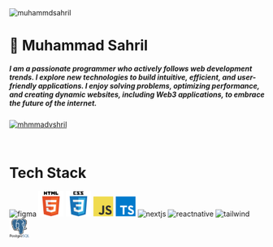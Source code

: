 <img src="https://komarev.com/ghpvc/?username=muhammdsahril&label=Profile%20views&color=0e75b6&style=flat" alt="muhammdsahril" />
<br>

<h1>👤 Muhammad Sahril</h1>
<h5>I am a passionate programmer who actively follows web development trends. I explore new technologies to build intuitive, efficient, and user-friendly applications. I enjoy solving problems, optimizing performance, and creating dynamic websites, including Web3 applications, to embrace the future of the internet.</h5>
<p>
        <a href="https://instagram.com/mhmmadvshril" target="blank">
                <img
                        align="center"
                        src="https://raw.githubusercontent.com/rahuldkjain/github-profile-readme-generator/master/src/images/icons/Social/instagram.svg"
                        alt="mhmmadvshril"
                        height="30"
                        width="30"
                />
        </a>
</p>
<br>

<h1>Tech Stack</h1>
<p>
  <img
    src="https://www.vectorlogo.zone/logos/figma/figma-icon.svg"
    alt="figma"
    width="40"
    height="40"
  />
  <img
    src="https://raw.githubusercontent.com/devicons/devicon/master/icons/html5/html5-original-wordmark.svg"
    alt="html5"
    width="50"
    height="50"
    />
  <img
    src="https://raw.githubusercontent.com/devicons/devicon/master/icons/css3/css3-original-wordmark.svg"
    alt="css3"
    width="50"
    height="50"
  />
  <img
    src="https://raw.githubusercontent.com/devicons/devicon/master/icons/javascript/javascript-original.svg"
    alt="javascript"
    width="40"
    height="40"
  />
  <img
    src="https://raw.githubusercontent.com/devicons/devicon/master/icons/typescript/typescript-original.svg"
    alt="typescript"
    width="40"
    height="40"
  />
  <img
    src="https://github.com/muhammdsahril/picture-source/blob/main/icons/framework/nextjs-bg-white(2).png"
    alt="nextjs"
    width="39"
    height="39"
  />
  <img
    src="https://reactnative.dev/img/header_logo.svg"
    alt="reactnative"
    width="40"
    height="40"
  />
  <img
    src="https://www.vectorlogo.zone/logos/tailwindcss/tailwindcss-icon.svg"
    alt="tailwind"
    width="40"
    height="40"
  />
  <img
    src="https://raw.githubusercontent.com/devicons/devicon/master/icons/postgresql/postgresql-original-wordmark.svg"
    alt="postgresql"
    width="40"
    height="40"
  />
</p>
